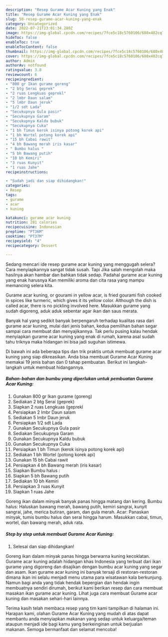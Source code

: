 ```yaml
---
description: "Resep Gurame Acar Kuning yang Enak"
title: "Resep Gurame Acar Kuning yang Enak"
slug: 50-resep-gurame-acar-kuning-yang-enak
category: Uncategorized
date: 2022-07-21T23:01:34.280Z
image: https://img-global.cpcdn.com/recipes/7fce5c18c5760106/680x482cq70/gurame-acar-kuning-foto-resep-utama.jpg
hideToc: false
enableToc: true
enableTocContent: false
thumbnail: https://img-global.cpcdn.com/recipes/7fce5c18c5760106/680x482cq70/gurame-acar-kuning-foto-resep-utama.jpg
cover: https://img-global.cpcdn.com/recipes/7fce5c18c5760106/680x482cq70/gurame-acar-kuning-foto-resep-utama.jpg
author: Admin
authorAv: notfound
ratingvalue: 3.8
reviewcount: 6
recipeingredient:
- "800 gr Ikan gurame goreng"
- "2 btg Serai geprek"
- "2 ruas Lengkuas geprekl"
- "2 lmbr Daun salam"
- "5 lmbr Daun jeruk"
- "1/2 sdt Lada"
- "Secukupnya Gula pasir"
- "Secukupnya Garam"
- "Secukupnya Kaldu bubuk"
- "Secukupnya Cuka"
- "1 bh Timun kerok isinya potong korek api"
- "1 bh Wortel potong korek api"
- "15 bh Cabai rawit"
- "4 bh Bawang merah iris kasar"
- " Bumbu halus "
- "5 bh Bawang putih"
- "10 bh Kemiri"
- "3 ruas Kunyit"
- "1 ruas Jahe"
recipeinstructions:

- "Sudah jadi dan siap dihidangkan!"
categories:
- Resep
tags:
- gurame
- acar
- kuning

katakunci: gurame acar kuning 
nutrition: 281 calories
recipecuisine: Indonesian
preptime: "PT36M"
cooktime: "PT37M"
recipeyield: "4"
recipecategory: Dessert

---
```



Sedang mencari ide resep gurame acar kuning yang menggugah selera? Cara menyiapkannya sangat tidak susah. Tapi Jika salah mengolah maka hasilnya akan hambar dan bahkan tidak sedap. Padahal gurame acar kuning yang enak harusnya Kan memiliki aroma dan cita rasa yang mampu memancing selera kita.


Gurame acar kuning, or gourami in yellow acar, is fried gourami fish cooked in spices like turmeric, which gives it its yellow color. Although the dish is called acar, there is no pickling involved here. Masukkan gurame yang sudah digoreng, aduk aduk sebentar agar ikan dan saus merata.

Banyak hal yang sedikit banyak berpengaruh terhadap kualitas rasa dari gurame acar kuning, mulai dari jenis bahan, kedua pemilihan bahan segar sampai cara membuat dan menyajikannya. Tak perlu pusing kalau hendak menyiapkan gurame acar kuning yang enak di rumah, karena asal sudah tahu triknya maka hidangan ini bisa jadi suguhan istimewa.


Di bawah ini ada beberapa tips dan trik praktis untuk membuat gurame acar kuning yang siap dikreasikan. Anda bisa membuat Gurame Acar Kuning memakai 19 jenis bahan dan 0 tahap pembuatan. Berikut ini langkah-langkah untuk membuat hidangannya.

<!--inarticleads1-->

##### Bahan-bahan dan bumbu yang diperlukan untuk pembuatan Gurame Acar Kuning:

1. Gunakan 800 gr Ikan gurame (goreng)
1. Sediakan 2 btg Serai (geprek)
1. Siapkan 2 ruas Lengkuas (geprekl
1. Persiapkan 2 lmbr Daun salam
1. Sediakan 5 lmbr Daun jeruk
1. Persiapkan 1/2 sdt Lada
1. Gunakan Secukupnya Gula pasir
1. Sediakan Secukupnya Garam
1. Gunakan Secukupnya Kaldu bubuk
1. Gunakan Secukupnya Cuka
1. Persiapkan 1 bh Timun (kerok isinya potong korek api)
1. Sediakan 1 bh Wortel (potong korek api)
1. Gunakan 15 bh Cabai rawit
1. Persiapkan 4 bh Bawang merah (iris kasar)
1. Siapkan  Bumbu halus :
1. Siapkan 5 bh Bawang putih
1. Sediakan 10 bh Kemiri
1. Persiapkan 3 ruas Kunyit
1. Siapkan 1 ruas Jahe


Goreng ikan dalam minyak banyak panas hingga matang dan kering. Bumbu halus: Haluskan bawang merah, bawang putih, kemiri sangrai, kunyit sangrai, jahe, merica butiran, garam, dan gula merah. Acar: Panaskan minyak, tumis bumbu halus dan serai hingga harum. Masukkan cabai, timun, wortel, dan bawang merah, aduk rata. 

<!--inarticleads2-->

##### Step by step untuk membuat Gurame Acar Kuning:


1. Selesai dan siap dihidangkan!

Goreng ikan dalam minyak panas hingga berwarna kuning kecoklatan. Gurame acar kuning adalah hidangan khas Indonesia yang terbuat dari ikan gurame yang digoreng dan disajikan dengan bumbu acar kuning yang segar dan asam. Ikan gurame acar kuning ini banyak tersaji di restoran-restoran dimana ikan ini selalu menjadi menu utama para wisatawan kala berkunjung. Namun bagi anda yang tidak hendak bepergian dan hendak ingin membuatnya sendiri dirumah, berikut kami berikan resep dan cara membuat masakan ikan gurame acar kuning. Lihat juga cara membuat Gurame acar kuning dan masakan sehari-hari lainnya. 

Terima kasih telah membaca resep yang tim kami tampilkan di halaman ini. Harapan kami, olahan Gurame Acar Kuning yang mudah di atas dapat membantu anda menyiapkan makanan yang sedap untuk keluarga/teman ataupun menjadi ide bagi kamu yang berkeinginan untuk berjualan makanan. Semoga bermanfaat dan selamat mencoba!
